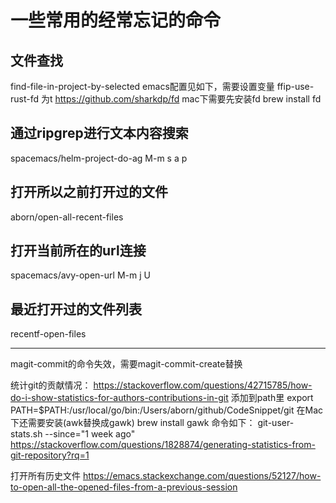# 一些常用的经常忘记的命令

## 文件查找
find-file-in-project-by-selected
emacs配置见如下，需要设置变量 ffip-use-rust-fd 为t
https://github.com/sharkdp/fd
mac下需要先安装fd
brew install fd

## 通过ripgrep进行文本内容搜索
spacemacs/helm-project-do-ag M-m s a p

## 打开所以之前打开过的文件
aborn/open-all-recent-files

## 打开当前所在的url连接
spacemacs/avy-open-url M-m j U

## 最近打开过的文件列表
recentf-open-files

---
magit-commit的命令失效，需要magit-commit-create替换

统计git的贡献情况：
https://stackoverflow.com/questions/42715785/how-do-i-show-statistics-for-authors-contributions-in-git
添加到path里
export PATH=$PATH:/usr/local/go/bin:/Users/aborn/github/CodeSnippet/git
在Mac下还需要安装(awk替换成gawk)
brew install gawk
命令如下：
git-user-stats.sh --since="1 week ago"
https://stackoverflow.com/questions/1828874/generating-statistics-from-git-repository?rq=1

打开所有历史文件
https://emacs.stackexchange.com/questions/52127/how-to-open-all-the-opened-files-from-a-previous-session
